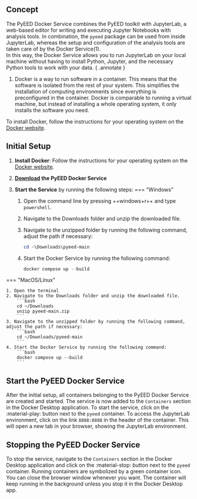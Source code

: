 ## Concept

The PyEED Docker Service combines the PyEED toolkit with JupyterLab, a web-based editor for writing and executing Jupyter Notebooks with analysis tools. In combination, the `pyeed` package can be used from inside JupyterLab, whereas the setup and configuration of the analysis tools are taken care of by the Docker Service(1).  
In this way, the Docker Service allows you to run JupyterLab on your local machine without having to install Python, Jupyter, and the necessary Python tools to work with your data.
{ .annotate }

1.  Docker is a way to run software in a container. This means that the software is isolated from the rest of your system. This simplifies the installation of computing environments since everything is preconfigured in the container. Docker is comparable to running a virtual machine, but instead of installing a whole operating system, it only installs the software you need.

To install Docker, follow the instructions for your operating system on the [Docker website](https://docs.docker.com/get-docker/).

## Initial Setup

1. **Install Docker**: Follow the instructions for your operating system on the [Docker website](https://docs.docker.com/get-docker/).

2. **[Download](https://github.com/PyEED/PyEED_JupyterLab/archive/refs/heads/main.zip
) the PyEED Docker Service**

4. **Start the Service** by running the following steps:
=== "Windows"

    1. Open the command line by pressing ++windows+r++ and type `powershell`.

    2. Navigate to the Downloads folder and unzip the downloaded file.

    3. Navigate to the unzipped folder by running the following command, adjust the path if necessary:
        ```powershell
        cd ~\Downloads\pyeed-main
        ```
    4. Start the Docker Service by running the following command:
        ```powershell
        docker compose up --build
        ```

=== "MacOS/Linux"

    1. Open the terminal
    2. Navigate to the Downloads folder and unzip the downloaded file.
        ```bash
        cd ~/Downloads
        unzip pyeed-main.zip
        ```
    3. Navigate to the unzipped folder by running the following command, adjust the path if necessary:
        ```bash
        cd ~/Downloads/pyeed-main
        ```
    4. Start the Docker Service by running the following command:
        ```bash
        docker compose up --build
        ```

## Start the PyEED Docker Service

After the initial setup, all containers belonging to the PyEED Docker Service are created and started. The service is now added to the `Containers` section in the Docker Desktop application. To start the service, click on the :material-play: button next to the `pyeed` container. To access the JupyterLab environment, click on the link `8888:8888` in the header of the container. This will open a new tab in your browser, showing the JupyterLab environment.

## Stopping the PyEED Docker Service

To stop the service, navigate to the `Containers` section in the Docker Desktop application and click on the :material-stop: button next to the `pyeed` container. Running containers are symbolized by a green container icon. You can close the browser window whenever you want. The container will keep running in the background unless you stop it in the Docker Desktop app.
